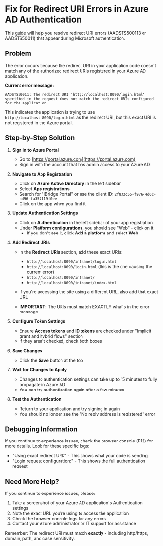 # Fix for Redirect URI Errors in Azure AD Authentication

This guide will help you resolve redirect URI errors (AADSTS500113 or AADSTS50011) that appear during Microsoft authentication.

## Problem

The error occurs because the redirect URI in your application code doesn't match any of the authorized redirect URIs registered in your Azure AD application. 

**Current error message:**
```
AADSTS50011: The redirect URI 'http://localhost:8090/login.html' specified in the request does not match the redirect URIs configured for the application
```

This indicates the application is trying to use `http://localhost:8090/login.html` as the redirect URI, but this exact URI is not registered in the Azure portal.

## Step-by-Step Solution

1. **Sign in to Azure Portal**
   - Go to [https://portal.azure.com](https://portal.azure.com)
   - Sign in with the account that has admin access to your Azure AD

2. **Navigate to App Registration**
   - Click on **Azure Active Directory** in the left sidebar
   - Select **App registrations**
   - Search for "iBridge Portal" or use the client ID: `2f833c55-f976-4d6c-ad96-fa357119f0ee`
   - Click on the app when you find it

3. **Update Authentication Settings**
   - Click on **Authentication** in the left sidebar of your app registration
   - Under **Platform configurations**, you should see "Web" - click on it
     - If you don't see it, click **Add a platform** and select **Web**

4. **Add Redirect URIs**
   - In the **Redirect URIs** section, add these exact URIs:
     - `http://localhost:8090/intranet/login.html`
     - `http://localhost:8090/login.html` (this is the one causing the current error)
     - `http://localhost:8090/intranet/`
     - `http://localhost:8090/intranet/index.html`
   
   - If you're accessing the site using a different URL, also add that exact URL
   - **IMPORTANT**: The URIs must match EXACTLY what's in the error message

5. **Configure Token Settings**
   - Ensure **Access tokens** and **ID tokens** are checked under "Implicit grant and hybrid flows" section
   - If they aren't checked, check both boxes

6. **Save Changes**
   - Click the **Save** button at the top

7. **Wait for Changes to Apply**
   - Changes to authentication settings can take up to 15 minutes to fully propagate in Azure AD
   - You can try authentication again after a few minutes

8. **Test the Authentication**
   - Return to your application and try signing in again
   - You should no longer see the "No reply address is registered" error

## Debugging Information

If you continue to experience issues, check the browser console (F12) for more details. Look for these specific logs:
- "Using exact redirect URI:" - This shows what your code is sending
- "Login request configuration:" - This shows the full authentication request

## Need More Help?

If you continue to experience issues, please:

1. Take a screenshot of your Azure AD application's Authentication settings
2. Note the exact URL you're using to access the application
3. Check the browser console logs for any errors
4. Contact your Azure administrator or IT support for assistance

Remember: The redirect URI must match **exactly** - including http/https, domain, path, and case sensitivity.
